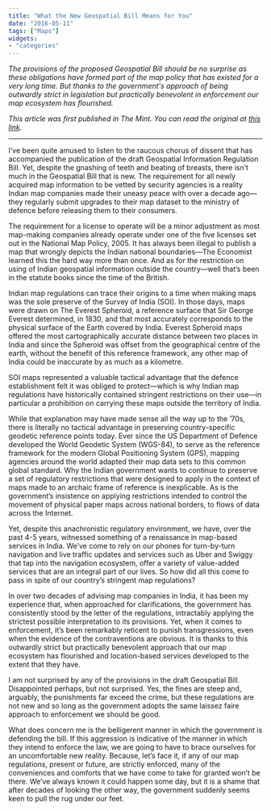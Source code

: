 ```yaml
---
title: "What the New Geospatial Bill Means for You"
date: "2016-05-11"
tags: ["Maps"]
widgets: 
- "categories"
---
```


*The provisions of the proposed Geospatial Bill should be no surprise as these obligations have formed part of the map policy that has existed for a very long time. But thanks to the government's approach of being outwardly strict in legislation but practically benevolent in enforcement our map ecosystem has flourished.*
<!--more-->
*This article was first published in The Mint. You can read the original at [this link](https://www.livemint.com/Opinion/eU06AUQ4I3Yn64odU0YaZK/Whats-new-in-the-Geospatial-bill.html).*

---

I’ve been quite amused to listen to the raucous chorus of dissent that has accompanied the publication of the draft Geospatial Information Regulation Bill. Yet, despite the gnashing of teeth and beating of breasts, there isn’t much in the Geospatial Bill that is new. The requirement for all newly acquired map information to be vetted by security agencies is a reality Indian map companies made their uneasy peace with over a decade ago—they regularly submit upgrades to their map dataset to the ministry of defence before releasing them to their consumers.

The requirement for a license to operate will be a minor adjustment as most map-making companies already operate under one of the five licenses set out in the National Map Policy, 2005. It has always been illegal to publish a map that wrongly depicts the Indian national boundaries—The Economist learned this the hard way more than once. And as for the restriction on using of Indian geospatial information outside the country—well that’s been in the statute books since the time of the British.

Indian map regulations can trace their origins to a time when making maps was the sole preserve of the Survey of India (SOI). In those days, maps were drawn on The Everest Spheroid, a reference surface that Sir George Everest determined, in 1830, and that most accurately corresponds to the physical surface of the Earth covered by India. Everest Spheroid maps offered the most cartographically accurate distance between two places in India and since the Spheroid was offset from the geographical centre of the earth, without the benefit of this reference framework, any other map of India could be inaccurate by as much as a kilometre.

SOI maps represented a valuable tactical advantage that the defence establishment felt it was obliged to protect—which is why Indian map regulations have historically contained stringent restrictions on their use—in particular a prohibition on carrying these maps outside the territory of India.

While that explanation may have made sense all the way up to the ’70s, there is literally no tactical advantage in preserving country-specific geodetic reference points today. Ever since the US Department of Defence developed the World Geodetic System (WGS-84), to serve as the reference framework for the modern Global Positioning System (GPS), mapping agencies around the world adapted their map data sets to this common global standard. Why the Indian government wants to continue to preserve a set of regulatory restrictions that were designed to apply in the context of maps made to an archaic frame of reference is inexplicable. As is the government’s insistence on applying restrictions intended to control the movement of physical paper maps across national borders, to flows of data across the Internet.

Yet, despite this anachronistic regulatory environment, we have, over the past 4-5 years, witnessed something of a renaissance in map-based services in India. We’ve come to rely on our phones for turn-by-turn navigation and live traffic updates and services such as Uber and Swiggy that tap into the navigation ecosystem, offer a variety of value-added services that are an integral part of our lives. So how did all this come to pass in spite of our country’s stringent map regulations?

In over two decades of advising map companies in India, it has been my experience that, when approached for clarifications, the government has consistently stood by the letter of the regulations, intractably applying the strictest possible interpretation to its provisions. Yet, when it comes to enforcement, it’s been remarkably reticent to punish transgressions, even when the evidence of the contraventions are obvious. It is thanks to this outwardly strict but practically benevolent approach that our map ecosystem has flourished and location-based services developed to the extent that they have.

I am not surprised by any of the provisions in the draft Geospatial Bill. Disappointed perhaps, but not surprised. Yes, the fines are steep and, arguably, the punishments far exceed the crime, but these regulations are not new and so long as the government adopts the same laissez faire approach to enforcement we should be good.

What does concern me is the belligerent manner in which the government is defending the bill. If this aggression is indicative of the manner in which they intend to enforce the law, we are going to have to brace ourselves for an uncomfortable new reality. Because, let’s face it, if any of our map regulations, present or future, are strictly enforced, many of the conveniences and comforts that we have come to take for granted won’t be there. We’ve always known it could happen some day, but it is a shame that after decades of looking the other way, the government suddenly seems keen to pull the rug under our feet.
